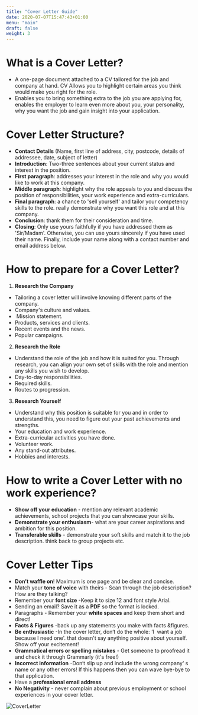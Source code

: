 ```yaml
---
title: "Cover Letter Guide"
date: 2020-07-07T15:47:43+01:00
menu: "main"
draft: false
weight: 3
---
```



<h1 class="ba bw2 f1 mt3 mb1 b--yellow">What is a Cover Letter?</h1> 

- A one-page document attached to a CV tailored for the job and company at hand. CV Allows you to highlight certain areas you think would make you right for the role. 
- Enables you to bring something extra to the job you are applying for, enables the employer to learn even more about you, your
personality, why you want the job and gain insight into your application.


<h1 class="ba bw2 f1 mt3 mb1 b--yellow">Cover Letter Structure?</h1> 

- **Contact Details** (Name, first line of address, city, postcode, details of addressee, date, subject of letter)
- **Introduction**: Two-three sentences about your current status and interest in the position.
- **First paragraph**: addresses your interest in the role and why you would like to work at this company.
- **Middle paragraph**:  highlight why the role appeals to you and discuss the position of responsibilities, your work experience and extra-curriculars.
- **Final paragraph**:  a chance to 'sell yourself' and tailor your competency skills to the role. really demonstrate why you want this role and at this company. 
- **Conclusion**: thank them for their consideration  and time.
- **Closing**:  Only use yours faithfully if you have addressed them as 'Sir/Madam'. Otherwise, you can use yours sincerely if you have used their name. Finally, include your name along with a contact number and email address below.


<h1 class="ba bw2 f1 mt3 mb1 b--yellow">How to prepare for a Cover Letter?</h1> 


1. **Research the Company**
- Tailoring a cover letter will involve knowing different parts of the company.
- Company's culture and values. 
-  Mission statement. 
- Products, services and clients. 
- Recent events and the news. 
- Popular campaigns.

2. **Research the Role**
- Understand the role of the job and how it is suited for you. Through research, you can align your own set of skills with the role and mention any skills you wish to develop.
- Day-to-day responsibilities. 
- Required skills. 
- Routes to progression.

3. **Research Yourself**
- Understand why this position is suitable for you and in order to understand this, you need to figure out your past achievements and strengths.
- Your education and work experience. 
- Extra-curricular activities you have done. 
- Volunteer work. 
- Any stand-out attributes.
- Hobbies and interests.

<h1 class="ba bw2 f1 mt3 mb1 b--yellow">How to write a Cover Letter with no work experience?</h1> 

- **Show off your education** - mention any relevant academic achievements, school projects that you can showcase your skills.
- **Demonstrate your enthusiasm**- what are your career aspirations and ambition for this position. 
- **Transferable skills** - demonstrate your soft skills and match it to the job description. think back to group projects etc.


<h1 class="ba bw2 f1 mt3 mb1 b--yellow">Cover Letter Tips</h1> 

- **Don’t waffle on**!​ Maximum is one page and be clear and concise.
- Match your **tone of voice** with theirs​ - Scan through the job description? How are they talking? 
- Remember your **font size​** -Keep it to size 12 and font style Arial.
- Sending an email?​ Save it as a **PDF** so the format is locked.
- Paragraphs​ - Remember your **white spaces** and keep them short and direct! 
- **Facts & Figures​** -back up any statements you make with facts &figures.
- **Be enthusiastic​** -In the cover letter, don‘t do the whole: ‘I  want a job because I need one'. that doesn't say anything positive about yourself. Show off your excitement! 
- **Grammatical errors or spelling mistakes​** - Get someone to proofread it and check it through Grammarly​
(it's free!)
- **Incorrect information​** -Don‘t slip up and include the wrong company‘ s name or any other errors! If this happens then you can wave bye-bye to that application. 
- Have a ​**professional email address**
- **No Negativity** -​ never complain about previous employment or school experiences in your cover letter.

 ![CoverLetter](/CoverLetter.jpg)